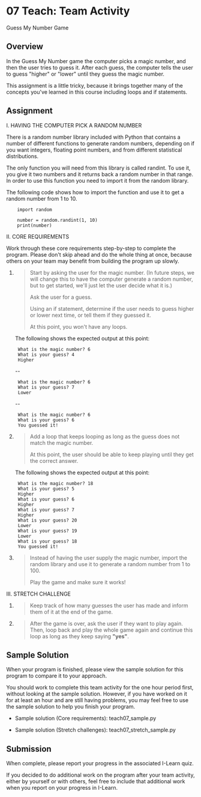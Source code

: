 # 07 Teach: Team Activity

Guess My Number Game

## Overview

In the Guess My Number game the computer picks a magic number, and then the user tries to guess it. After each guess, the computer tells the user to guess "higher" or "lower" until they guess the magic number.

This assignment is a little tricky, because it brings together many of the concepts you've learned in this course including loops and if statements.

## Assignment

I. HAVING THE COMPUTER PICK A RANDOM NUMBER

There is a random number library included with Python that contains a number of different functions to generate random numbers, depending on if you want integers, floating point numbers, and from different statistical distributions.

The only function you will need from this library is called randint. To use it, you give it two numbers and it returns back a random number in that range. In order to use this function you need to import it from the random library.

The following code shows how to import the function and use it to get a random number from 1 to 10.

        import random

        number = random.randint(1, 10)
        print(number)

II. CORE REQUIREMENTS

Work through these core requirements step-by-step to complete the program. Please don't skip ahead and do the whole thing at once, because others on your team may benefit from building the program up slowly.

1. >Start by asking the user for the magic number. (In future steps, we will change this to have the computer generate a random number, but to get started, we'll just let the user decide what it is.)
    >
    > Ask the user for a guess.
    >
    >Using an if statement, determine if the user needs to guess higher or lower next time, or tell them if they guessed it.
    >
    >At this point, you won't have any loops.

    The following shows the expected output at this point:

        What is the magic number? 6
        What is your guess? 4
        Higher

    --

        What is the magic number? 6 
        What is your guess? 7
        Lower

    --

        What is the magic number? 6
        What is your guess? 6
        You guessed it!

2. >Add a loop that keeps looping as long as the guess does not match the magic number.
    >
    >At this point, the user should be able to keep playing until they get the correct answer.

    The following shows the expected output at this point:

        What is the magic number? 18
        What is your guess? 5
        Higher
        What is your guess? 6
        Higher
        What is your guess? 7
        Higher
        What is your guess? 20
        Lower
        What is your guess? 19
        Lower
        What is your guess? 18
        You guessed it!

3. >Instead of having the user supply the magic number, import the random library and use it to generate a random number from 1 to 100.
    >
    >Play the game and make sure it works!

III. STRETCH CHALLENGE

1. >Keep track of how many guesses the user has made and inform them of it at the end of the game.

2. >After the game is over, ask the user if they want to play again. Then, loop back and play the whole game again and continue this loop as long as they keep saying **"yes"**.

## Sample Solution

When your program is finished, please view the sample solution for this program to compare it to your approach.

You should work to complete this team activity for the one hour period first, without looking at the sample solution. However, if you have worked on it for at least an hour and are still having problems, you may feel free to use the sample solution to help you finish your program.

- Sample solution (Core requirements): teach07_sample.py

- Sample solution (Stretch challenges): teach07_stretch_sample.py

## Submission

When complete, please report your progress in the associated I-Learn quiz.

If you decided to do additional work on the program after your team activity, either by yourself or with others, feel free to include that additional work when you report on your progress in I-Learn.
